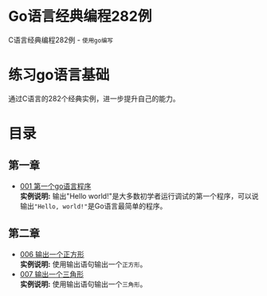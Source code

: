 # Go语言经典编程282例
C语言经典编程282例 - `使用go编写`
# 练习go语言基础
通过C语言的282个经典实例，进一步提升自己的能力。
# 目录
## 第一章
* [001 第一个go语言程序](https://github.com/CodyGuo/282example/blob/master/1chapter/001/main.go "Hello, world!")  
  <B>实例说明:</B> 输出"Hello world!"是大多数初学者运行调试的第一个程序，可以说输出`"Hello, world!"`是Go语言最简单的程序。


## 第二章
* [006 输出一个正方形](https://github.com/CodyGuo/282example/blob/master/2chapter/006/main.go "正方形")  
  <B>实例说明:</B> 使用输出语句输出一个`正方形`。  
* [007 输出一个三角形](https://github.com/CodyGuo/282example/blob/master/2chapter/007/main.go "长方形")    
  <B>实例说明:</B> 使用输出语句输出一个`三角形`。  


